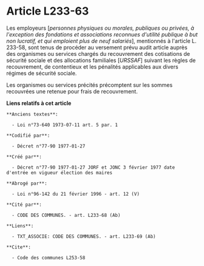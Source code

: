 # Article L233-63

Les employeurs [*personnes physiques ou morales, publiques ou privées, à l'exception des fondations et associations reconnues
d'utilité publique à but non lucratif, et qui emploient plus de neuf salariés*], mentionnés à l'article L. 233-58, sont tenus
de procéder au versement prévu audit article auprès des organismes ou services chargés du recouvrement des cotisations de
sécurité sociale et des allocations familiales [*URSSAF*] suivant les règles de recouvrement, de contentieux et les pénalités
applicables aux divers régimes de sécurité sociale. 

Les organismes ou services précités précomptent sur les sommes recouvrées une retenue pour frais de recouvrement.

**Liens relatifs à cet article**

	**Anciens textes**:

	  - Loi n°73-640 1973-07-11 art. 5 par. 1

	**Codifié par**:

	  - Décret n°77-90 1977-01-27

	**Créé par**:

	  - Décret n°77-90 1977-01-27 JORF et JONC 3 février 1977 date d'entrée en vigueur élection des maires

	**Abrogé par**:

	  - Loi n°96-142 du 21 février 1996 - art. 12 (V)

	**Cité par**:

	  - CODE DES COMMUNES. - art. L233-68 (Ab)

	**Liens**:

	  - TXT_ASSOCIE: CODE DES COMMUNES. - art. L233-69 (Ab)

	**Cite**:

	  - Code des communes L253-58
